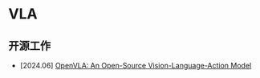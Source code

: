 # VLA

## 开源工作

- [2024.06] [OpenVLA: An Open-Source Vision-Language-Action Model](https://arxiv.org/abs/2406.09246)